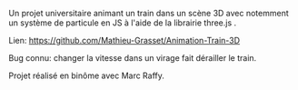 Un projet universitaire animant un train dans un scène 3D avec notemment un système de particule en JS à l'aide de la librairie three.js .

Lien: https://github.com/Mathieu-Grasset/Animation-Train-3D

Bug connu: changer la vitesse dans un virage fait dérailler le train. 

Projet réalisé en binôme avec Marc Raffy. 
